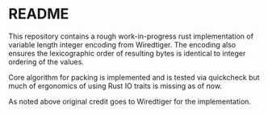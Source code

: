 # README
This repository contains a rough work-in-progress rust implementation of variable length integer encoding from Wiredtiger.
The encoding also ensures the lexicographic order of resulting bytes is identical to integer ordering of the values.

Core algorithm for packing is implemented and is tested via quickcheck but much of ergonomics of using Rust IO traits
is missing as of now. 

As noted above original credit goes to Wiredtiger for the implementation.
